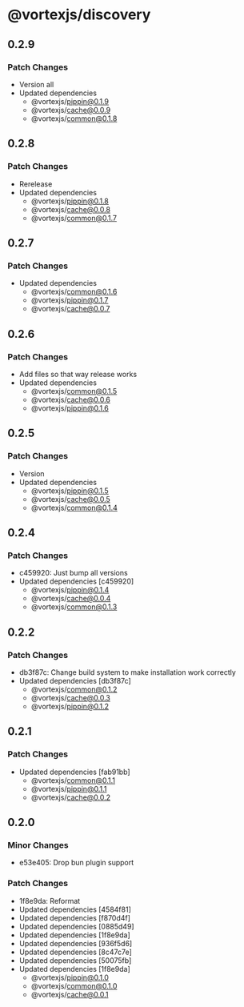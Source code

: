 # @vortexjs/discovery

## 0.2.9

### Patch Changes

- Version all
- Updated dependencies
  - @vortexjs/pippin@0.1.9
  - @vortexjs/cache@0.0.9
  - @vortexjs/common@0.1.8

## 0.2.8

### Patch Changes

- Rerelease
- Updated dependencies
  - @vortexjs/pippin@0.1.8
  - @vortexjs/cache@0.0.8
  - @vortexjs/common@0.1.7

## 0.2.7

### Patch Changes

- Updated dependencies
  - @vortexjs/common@0.1.6
  - @vortexjs/pippin@0.1.7
  - @vortexjs/cache@0.0.7

## 0.2.6

### Patch Changes

- Add files so that way release works
- Updated dependencies
  - @vortexjs/common@0.1.5
  - @vortexjs/cache@0.0.6
  - @vortexjs/pippin@0.1.6

## 0.2.5

### Patch Changes

- Version
- Updated dependencies
  - @vortexjs/pippin@0.1.5
  - @vortexjs/cache@0.0.5
  - @vortexjs/common@0.1.4

## 0.2.4

### Patch Changes

- c459920: Just bump all versions
- Updated dependencies [c459920]
  - @vortexjs/pippin@0.1.4
  - @vortexjs/cache@0.0.4
  - @vortexjs/common@0.1.3

## 0.2.2

### Patch Changes

- db3f87c: Change build system to make installation work correctly
- Updated dependencies [db3f87c]
  - @vortexjs/common@0.1.2
  - @vortexjs/cache@0.0.3
  - @vortexjs/pippin@0.1.2

## 0.2.1

### Patch Changes

- Updated dependencies [fab91bb]
  - @vortexjs/common@0.1.1
  - @vortexjs/pippin@0.1.1
  - @vortexjs/cache@0.0.2

## 0.2.0

### Minor Changes

- e53e405: Drop bun plugin support

### Patch Changes

- 1f8e9da: Reformat
- Updated dependencies [4584f81]
- Updated dependencies [f870d4f]
- Updated dependencies [0885d49]
- Updated dependencies [1f8e9da]
- Updated dependencies [936f5d6]
- Updated dependencies [8c47c7e]
- Updated dependencies [50075fb]
- Updated dependencies [1f8e9da]
  - @vortexjs/pippin@0.1.0
  - @vortexjs/common@0.1.0
  - @vortexjs/cache@0.0.1
